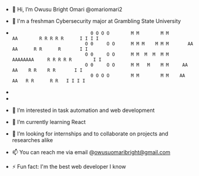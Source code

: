 - 👋 Hi, I’m Owusu Bright Omari @omariomari2
- 👋 I'm a freshman Cybersecurity major at Grambling State University

- 
                                   0 O O O        M M        M M         AA        R R R R R      I I I I  
                                 O 0     O O      M M M    M M M       AA  AA      R R      R       I I  
                                 O 0     O O      M M  M  M  M M      AAAAAAAA     R R R R R        I I  
                                 O 0     O O      M M   M    M M     AA      AA    R R    R R       I I  
                                   0 O O O        M M        M M    AA        AA   R R      R R   I I I I 
-
-
- 👀 I’m interested in task automation and web development
- 🌱 I’m currently learning React 
- 💞️ I’m looking for internships and to collaborate on projects and researches alike
- 📫 You can reach me via email @owusuomaribright@gmail.com
- ⚡ Fun fact: I'm the best web developer I know

<!---
omariomari2/omariomari2 is a ✨ special ✨ repository because its `README.md` (this file) appears on your GitHub profile.
You can click the Preview link to take a look at your changes.
--->
                                                      
